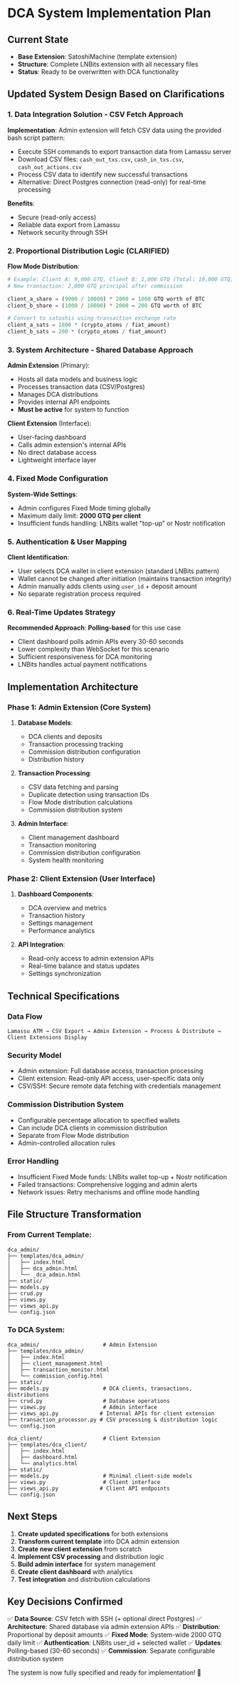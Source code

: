 # DCA System Implementation Plan

## Current State
- **Base Extension**: SatoshiMachine (template extension)
- **Structure**: Complete LNBits extension with all necessary files
- **Status**: Ready to be overwritten with DCA functionality

## Updated System Design Based on Clarifications

### 1. Data Integration Solution - CSV Fetch Approach

**Implementation**: Admin extension will fetch CSV data using the provided bash script pattern:
- Execute SSH commands to export transaction data from Lamassu server
- Download CSV files: `cash_out_txs.csv`, `cash_in_txs.csv`, `cash_out_actions.csv`
- Process CSV data to identify new successful transactions
- Alternative: Direct Postgres connection (read-only) for real-time processing

**Benefits**:
- Secure (read-only access)
- Reliable data export from Lamassu
- Network security through SSH

### 2. Proportional Distribution Logic (CLARIFIED)

**Flow Mode Distribution**:
```python
# Example: Client A: 9,000 GTQ, Client B: 1,000 GTQ (Total: 10,000 GTQ)
# New transaction: 2,000 GTQ principal after commission

client_a_share = (9000 / 10000) * 2000 = 1800 GTQ worth of BTC
client_b_share = (1000 / 10000) * 2000 = 200 GTQ worth of BTC

# Convert to satoshis using transaction exchange rate
client_a_sats = 1800 * (crypto_atoms / fiat_amount)
client_b_sats = 200 * (crypto_atoms / fiat_amount)
```

### 3. System Architecture - Shared Database Approach

**Admin Extension** (Primary):
- Hosts all data models and business logic
- Processes transaction data (CSV/Postgres)
- Manages DCA distributions
- Provides internal API endpoints
- **Must be active** for system to function

**Client Extension** (Interface):
- User-facing dashboard
- Calls admin extension's internal APIs
- No direct database access
- Lightweight interface layer

### 4. Fixed Mode Configuration

**System-Wide Settings**:
- Admin configures Fixed Mode timing globally
- Maximum daily limit: **2000 GTQ per client**
- Insufficient funds handling: LNBits wallet "top-up" or Nostr notification

### 5. Authentication & User Mapping

**Client Identification**:
- User selects DCA wallet in client extension (standard LNBits pattern)
- Wallet cannot be changed after initiation (maintains transaction integrity)
- Admin manually adds clients using `user_id` + deposit amount
- No separate registration process required

### 6. Real-Time Updates Strategy

**Recommended Approach**: **Polling-based** for this use case
- Client dashboard polls admin APIs every 30-60 seconds
- Lower complexity than WebSocket for this scenario
- Sufficient responsiveness for DCA monitoring
- LNBits handles actual payment notifications

## Implementation Architecture

### Phase 1: Admin Extension (Core System)
1. **Database Models**:
   - DCA clients and deposits
   - Transaction processing tracking
   - Commission distribution configuration
   - Distribution history

2. **Transaction Processing**:
   - CSV data fetching and parsing
   - Duplicate detection using transaction IDs
   - Flow Mode distribution calculations
   - Commission distribution system

3. **Admin Interface**:
   - Client management dashboard
   - Transaction monitoring
   - Commission distribution configuration
   - System health monitoring

### Phase 2: Client Extension (User Interface)
1. **Dashboard Components**:
   - DCA overview and metrics
   - Transaction history
   - Settings management
   - Performance analytics

2. **API Integration**:
   - Read-only access to admin extension APIs
   - Real-time balance and status updates
   - Settings synchronization

## Technical Specifications

### Data Flow
```
Lamassu ATM → CSV Export → Admin Extension → Process & Distribute → Client Extensions Display
```

### Security Model
- Admin extension: Full database access, transaction processing
- Client extension: Read-only API access, user-specific data only
- CSV/SSH: Secure remote data fetching with credentials management

### Commission Distribution System
- Configurable percentage allocation to specified wallets
- Can include DCA clients in commission distribution
- Separate from Flow Mode distribution
- Admin-controlled allocation rules

### Error Handling
- Insufficient Fixed Mode funds: LNBits wallet top-up + Nostr notification
- Failed transactions: Comprehensive logging and admin alerts
- Network issues: Retry mechanisms and offline mode handling

## File Structure Transformation

### From Current Template:
```
dca_admin/
├── templates/dca_admin/
│   ├── index.html
│   ├── dca_admin.html
│   └── _dca_admin.html
├── static/
├── models.py
├── crud.py
├── views.py
├── views_api.py
└── config.json
```

### To DCA System:
```
dca_admin/                    # Admin Extension
├── templates/dca_admin/
│   ├── index.html
│   ├── client_management.html
│   ├── transaction_monitor.html
│   └── commission_config.html
├── static/
├── models.py                 # DCA clients, transactions, distributions
├── crud.py                   # Database operations
├── views.py                  # Admin interface
├── views_api.py             # Internal APIs for client extension
├── transaction_processor.py # CSV processing & distribution logic
└── config.json

dca_client/                   # Client Extension  
├── templates/dca_client/
│   ├── index.html
│   ├── dashboard.html
│   └── analytics.html
├── static/
├── models.py                 # Minimal client-side models
├── views.py                  # Client interface
├── views_api.py             # Client API endpoints
└── config.json
```

## Next Steps

1. **Create updated specifications** for both extensions
2. **Transform current template** into DCA admin extension
3. **Create new client extension** from scratch
4. **Implement CSV processing** and distribution logic
5. **Build admin interface** for system management
6. **Create client dashboard** with analytics
7. **Test integration** and distribution calculations

## Key Decisions Confirmed

✅ **Data Source**: CSV fetch with SSH (+ optional direct Postgres)
✅ **Architecture**: Shared database via admin extension APIs
✅ **Distribution**: Proportional by deposit amounts
✅ **Fixed Mode**: System-wide 2000 GTQ daily limit
✅ **Authentication**: LNBits user_id + selected wallet
✅ **Updates**: Polling-based (30-60 seconds)
✅ **Commission**: Separate configurable distribution system

The system is now fully specified and ready for implementation! 🚀 